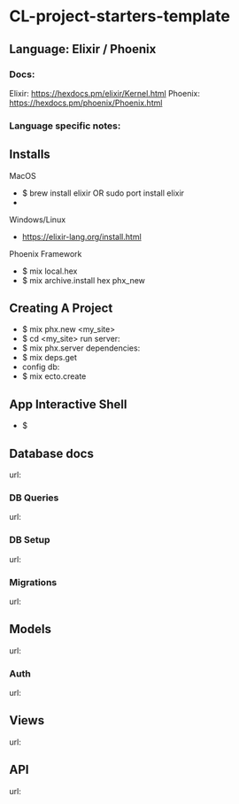 # CL-project-starters-template

## Language: Elixir / Phoenix
### Docs:
Elixir: https://hexdocs.pm/elixir/Kernel.html
Phoenix: https://hexdocs.pm/phoenix/Phoenix.html

### Language specific notes:

## Installs
MacOS
- $ brew install elixir OR sudo port install elixir
- 
Windows/Linux
- https://elixir-lang.org/install.html

Phoenix Framework
- $ mix local.hex
- $ mix archive.install hex phx_new

## Creating A Project

- $ mix phx.new <my_site>
- $ cd <my_site>
run server:
- $ mix phx.server
dependencies:
- $ mix deps.get
- config db:
- $ mix ecto.create

## App Interactive Shell
- $ 

## Database docs
url:
### DB Queries
url:
### DB Setup
url:
### Migrations
url:

## Models
url:
### Auth
url:
## Views
url:

## API
url:

  

 
